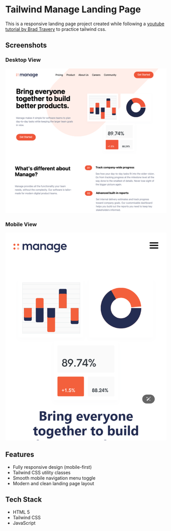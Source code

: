 # Tailwind Manage Landing Page

This is a responsive landing page project created while following a [youtube tutorial by Brad Travery](https://www.youtube.com/watch?v=dFgzHOX84xQ&t=5309s) to practice tailwind css.

## Screenshots

### Desktop View

![Desktop Screenshot](./desktop-screenshot.png)

### Mobile View

![Mobile Screenshot](./mobile-screenshot.png)

## Features

- Fully responsive design (mobile-first)
- Tailwind CSS utility classes
- Smooth mobile navigation menu toggle
- Modern and clean landing page layout

## Tech Stack

- HTML 5
- Tailwind CSS
- JavaScript
